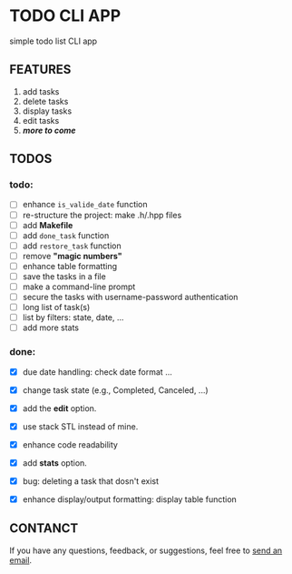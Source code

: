 # TODO CLI APP

simple todo list CLI app


## FEATURES

1. add tasks
2. delete tasks
3. display tasks
4. edit tasks
5. _**more to come**_


## TODOS

### todo:

- [ ] enhance `is_valide_date` function
- [ ] re-structure the project: make .h/.hpp files
- [ ] add **Makefile**
- [ ] add `done_task` function
- [ ] add `restore_task` function
- [ ] remove **"magic numbers"**
- [ ] enhance table formatting
- [ ] save the tasks in a file
- [ ] make a command-line prompt
- [ ] secure the tasks with username-password authentication
- [ ] long list of task(s)
- [ ] list by filters: state, date, ...
- [ ] add more stats

### done:

- [X] due date handling: check date format ...
- [X] change task state (e.g., Completed, Canceled, ...)
- [X] add the **edit** option.
- [X] use stack STL instead of mine.
- [X] enhance code readability
- [X] add **stats** option.
- [X] bug: deleting a task that dosn't exist
- [X] enhance display/output formatting: display table function


## CONTANCT

If you have any questions, feedback, or suggestions, feel free to [send an email](mailto:karimelkhanoufi22+github@gmail.com).


